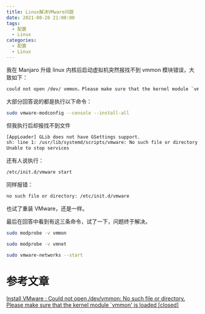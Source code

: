```yaml
---
title: Linux解决VMware问题
date: 2021-08-26 21:00:00
tags:
  - 配置
  - Linux
categories:
  - 配置
  - Linux
---
```


我在 Manjaro 升级 linux 内核后启动虚拟机突然报找不到 vmmon 模块错误，大致如下：

<!--more-->

```bash
could not open /dev/ vmmon，Please make sure that the kernel module `vmmon’ is loaded.
```

大部分回答说的都是执行以下命令：

```bash
sudo vmware-modconfig --console --install-all
```

但我执行后却报找不到文件

```bash
[AppLoader] GLib does not have GSettings support.
sh: line 1: /usr/lib/systemd/scripts/vmware: No such file or directory
Unable to stop services
```

还有人说执行：

```bash
/etc/init.d/vmware start
```

同样报错：

```bash
no such file or directory: /etc/init.d/vmware
```

也试了重装 VMware，还是一样。

最后在回答中看到有这三条命令，试了一下，问题终于解决。

```bash
sudo modprobe -v vmmon

sudo modprobe -v vmnet

sudo vmware-networks --start
```

# 参考文章

[Install VMware : Could not open /dev/vmmon: No such file or directory. Please make sure that the kernel module `vmmon' is loaded [closed]](https://stackoverflow.com/questions/49205162/install-vmware-could-not-open-dev-vmmon-no-such-file-or-directory-please-ma)
